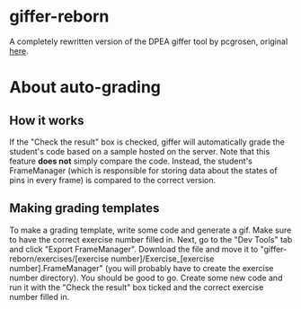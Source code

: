 # giffer-reborn

A completely rewritten version of the DPEA giffer tool by pcgrosen, original [here](https://github.com/ckaufer/giffer2).

# About auto-grading

## How it works

If the "Check the result" box is checked, giffer will automatically grade the student's code based on a sample hosted on the server. Note that this feature **does not** simply compare the code. Instead, the student's FrameManager (which is responsible for storing data about the states of pins in every frame) is compared to the correct version.

## Making grading templates

To make a grading template, write some code and generate a gif. Make sure to have the correct exercise number filled in. Next, go to the "Dev Tools" tab and click "Export FrameManager". Download the file and move it to "giffer-reborn/exercises/[exercise number]/Exercise_[exercise number].FrameManager" (you will probably have to create the exercise number directory). You should be good to go. Create some new code and run it with the "Check the result" box ticked and the correct exercise number filled in. 
